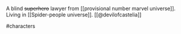 A blind ~~superhero~~ lawyer from [[provisional number marvel universe]]. Living in [[Spider-people universe]]. [[@devilofcastelia]]

#characters 